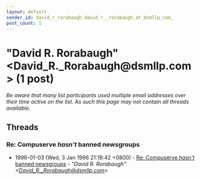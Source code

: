 ```yaml
---
layout: default
sender_id: david_r_rorabaugh_david_r__rorabaugh_at_dsmllp_com_
post_count: 1
---
```


# "David R. Rorabaugh" <David_R._Rorabaugh<span>@</span>dsmllp.com> (1 post)

_Be aware that many list participants used multiple email addresses over their time active on the list. As such this page may not contain all threads available._

## Threads

### Re: Compuserve *hasn't* banned newsgroups
+ 1996-01-03 (Wed, 3 Jan 1996 21:18:42 +0800) - [Re: Compuserve *hasn't* banned newsgroups](/archive/1996/01/984e9919c250c9e08ad0b847c3ce57b9e88327e749798adec8dd7f1c850b0a65) - _"David R. Rorabaugh" \<David_R._Rorabaugh@dsmllp.com\>_

